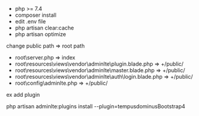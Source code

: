 
- php >= 7.4
- composer install
- edit .env file
- php artisan clear:cache
- php artisan optimize


 change public path => root path

- root\server.php  => index
- root\resources\views\vendor\adminlte\plugin.blade.php  => +/public/
- root\resources\views\vendor\adminlte\master.blade.php  => +/public/
- root\resources\views\vendor\adminlte\auth\login.blade.php => +/public/
- root\config\adminlte.php => +/public/

ex add plugin

php artisan adminlte:plugins install --plugin=tempusdominusBootstrap4